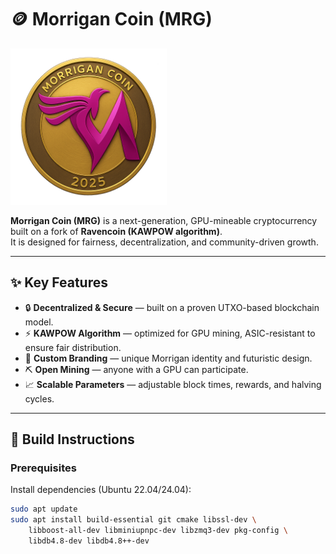 # 🪙 Morrigan Coin (MRG)

<img src="./morrigan-coin.png" alt="Morrigan Coin" width="250">

**Morrigan Coin (MRG)** is a next-generation, GPU-mineable cryptocurrency built on a fork of **Ravencoin (KAWPOW algorithm)**.  
It is designed for fairness, decentralization, and community-driven growth.  

---

## ✨ Key Features
- 🔒 **Decentralized & Secure** — built on a proven UTXO-based blockchain model.  
- ⚡ **KAWPOW Algorithm** — optimized for GPU mining, ASIC-resistant to ensure fair distribution.  
- 🎨 **Custom Branding** — unique Morrigan identity and futuristic design.  
- ⛏️ **Open Mining** — anyone with a GPU can participate.  
- 📈 **Scalable Parameters** — adjustable block times, rewards, and halving cycles.  

---

## 🔧 Build Instructions

### Prerequisites
Install dependencies (Ubuntu 22.04/24.04):
```bash
sudo apt update
sudo apt install build-essential git cmake libssl-dev \
    libboost-all-dev libminiupnpc-dev libzmq3-dev pkg-config \
    libdb4.8-dev libdb4.8++-dev

